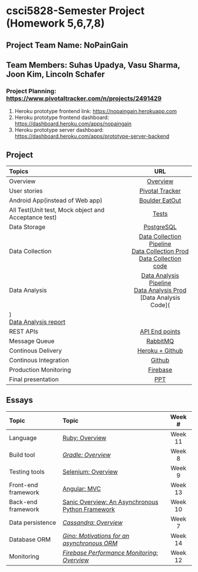 # csci5828-Semester Project (Homework 5,6,7,8)
## Project Team Name: NoPainGain
## Team Members: Suhas Upadya, Vasu Sharma, Joon Kim, Lincoln Schafer
### Project Planning: https://www.pivotaltracker.com/n/projects/2491429

1. Heroku prototype frontend link: https://nopaingain.herokuapp.com
2. Heroku prototype frontend dashboard: https://dashboard.heroku.com/apps/nopaingain
3. Heroku prototype server dashboard: https://dashboard.heroku.com/apps/prototype-server-backend

## Project
|Topics|URL|
|:---|:---:|
|Overview |[Overview](https://github.com/vash6618/NoPainGain/wiki/Project-overview-and-goals)|
|User stories |[Pivotal Tracker](https://www.pivotaltracker.com/n/projects/2491429)|
|Android App(instead of Web app) |[Boulder EatOut](https://drive.google.com/file/d/1WVb3KztJAR4Vi8Uy8C3qa6DOFYeQJBo9/view?usp=sharing)|
|All Test(Unit test, Mock object and Acceptance test)| [Tests](https://github.com/vash6618/NoPainGain/wiki/Tests)|
|Data Storage|[PostgreSQL](https://dashboard.heroku.com/apps/da-nopaingain-prod/resources)|
|Data Collection|[Data Collection Pipeline](https://dashboard.heroku.com/pipelines/cc2cd556-f0ba-46f5-a580-4f8bba11e04d) <br /> [Data Collection Prod](https://dashboard.heroku.com/apps/dc-nopaingain-prod) <br /> [Data Collection code](https://github.com/vash6618/NoPainGain/tree/main/data_collection_layer)|
|Data Analysis|[Data Analysis Pipeline](https://dashboard.heroku.com/pipelines/d5e04e37-b49f-4596-8442-4b885954f9c8) <br /> [Data Analysis Prod](https://dashboard.heroku.com/apps/da-nopaingain-prod) <br />[Data Analysis Code](|Data Analysis|[Data Analysis Pipeline](https://dashboard.heroku.com/pipelines/d5e04e37-b49f-4596-8442-4b885954f9c8) <br /> [Data Analysis Prod](https://dashboard.heroku.com/apps/da-nopaingain-prod) <br />[Data Analysis Code](https://github.com/vash6618/NoPainGain/wiki/Data-Analysis) <br /> [Data Analysis report](https://github.com/vash6618/NoPainGain/wiki/Data-Analysis)|
) <br /> [Data Analysis report](https://github.com/vash6618/NoPainGain/wiki/Data-Analysis)|
|REST APIs|[API End points](https://github.com/vash6618/NoPainGain/wiki/REST-APIs)|
|Message Queue|[RabbitMQ](https://dashboard.heroku.com/apps/da-nopaingain-prod/resources)|
|Continous Delivery|[Heroku + Github](https://dashboard.heroku.com/apps/da-nopaingain-staging/deploy/github)|
|Continous Integration|[Github](https://github.com/vash6618/NoPainGain/actions/workflows/data_analyser_build.yml)|
|Production Monitoring|[Firebase](https://github.com/vash6618/NoPainGain/wiki/Frontend-Analytic-tools)|
|Final presentation |[PPT](https://docs.google.com/presentation/d/10w3d_bveAhIiEn4xbW_jZ0WOjSvpt6wjGQ6qfRh5-rk/edit?usp=sharing)|

## Essays
|Topic|Topic|Week #|
|:---|:---|:---:|
|Language|[Ruby: Overview](https://github.com/coloradocollective/5828_S21/wiki/Ruby:-Overview)|Week 11|
|Build tool|_[Gradle: Overview](https://github.com/coloradocollective/5828_S21/wiki/Gradle:-Overview)_|Week 8|
|Testing tools|[Selenium: Overview](https://github.com/coloradocollective/5828_S21/wiki/Selenium:-Overview)|Week 9|
|Front-end framework|[Angular: MVC](https://github.com/coloradocollective/5828_S21/wiki/Angular:--MVC)|Week 13|
|Back-end framework|[Sanic Overview: An Asynchronous Python Framework](https://github.com/coloradocollective/5828_S21/wiki/Sanic-Overview:-An-Asynchronous-Python-Framework)|Week 10|
|Data persistence|_[Cassandra: Overview](https://github.com/coloradocollective/5828_S21/wiki/Cassandra:-Overview)_|Week 7|
|Database ORM|_[Gino: Motivations for an asynchronous ORM](https://github.com/coloradocollective/5828_S21/wiki/Gino-:--Motivations-for-an-asynchronous-ORM)_|Week 14| 
|Monitoring|_[Firebase Performance Monitoring: Overview](https://github.com/coloradocollective/5828_S21/wiki/Firebase-Performance-Monitoring:-Overview)_|Week 12|
